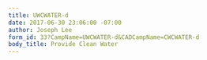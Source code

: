 ```yaml
---
title: UWCWATER-d
date: 2017-06-30 23:06:00 -07:00
author: Joseph Lee
form_id: 33?CampName=UWCWATER-d&CADCampName=CWCWATER-d
body_title: Provide Clean Water
---
```


